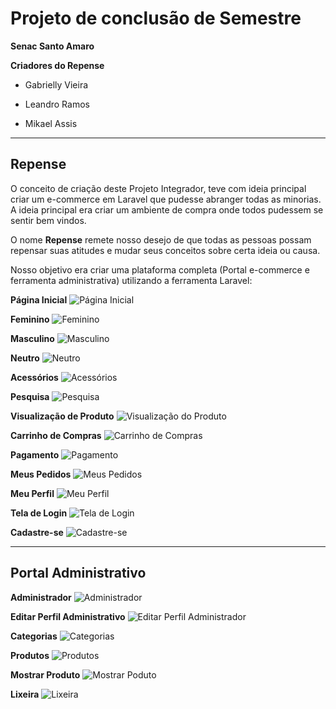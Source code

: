 # Projeto de conclusão de Semestre

**Senac Santo Amaro**


**Criadores do Repense**

- Gabrielly Vieira

- Leandro Ramos

- Mikael Assis
--- 

## Repense

O conceito de criação deste Projeto Integrador, teve com ideia principal criar um e-commerce em Laravel que pudesse abranger todas as minorias. A ideia principal era criar um ambiente de compra onde todos pudessem se sentir bem vindos.

O nome **Repense** remete nosso desejo de que todas as pessoas possam repensar suas atitudes e mudar seus conceitos sobre certa ideia ou causa.


Nosso objetivo era criar uma plataforma completa (Portal e-commerce e ferramenta administrativa) utilizando a ferramenta Laravel: 


**Página Inicial**
![Página Inicial](https://user-images.githubusercontent.com/39443004/84556456-3dafff80-acf9-11ea-94fc-68843babf740.png)


**Feminino**
![Feminino](https://user-images.githubusercontent.com/39443004/84556444-35f05b00-acf9-11ea-97d7-0cba77c39419.png)


**Masculino**
![Masculino](https://user-images.githubusercontent.com/39443004/84556445-37ba1e80-acf9-11ea-9376-549ad74b5bc3.png)


**Neutro**
![Neutro](https://user-images.githubusercontent.com/39443004/84556450-3b4da580-acf9-11ea-8c06-ad4c2549abfb.png)


**Acessórios**
![Acessórios](https://user-images.githubusercontent.com/39443004/84556439-338e0100-acf9-11ea-9c5d-e003d80b27ba.png)


**Pesquisa**
![Pesquisa](https://user-images.githubusercontent.com/39443004/84556458-40aaf000-acf9-11ea-9692-6b8e7b2bf115.png)


**Visualização de Produto**
![Visualização do Produto](https://user-images.githubusercontent.com/39443004/84556462-41dc1d00-acf9-11ea-91e7-359c2ff7bdba.png)


**Carrinho de Compras**
![Carrinho de Compras](https://user-images.githubusercontent.com/39443004/84556442-3557c480-acf9-11ea-8b41-40e23536f541.png)


**Pagamento**
![Pagamento](https://user-images.githubusercontent.com/39443004/84556455-3d176900-acf9-11ea-9b36-184886efa94e.png)


**Meus Pedidos**
![Meus Pedidos](https://user-images.githubusercontent.com/39443004/84556449-3b4da580-acf9-11ea-8fbc-1e44aabddfef.png)


**Meu Perfil**
![Meu Perfil](https://user-images.githubusercontent.com/39443004/84556447-3ab50f00-acf9-11ea-8921-a32dcf32a73c.png)


**Tela de Login**
![Tela de Login](https://user-images.githubusercontent.com/39443004/84556461-41438680-acf9-11ea-8800-642eeef0b5b2.png)


**Cadastre-se**
![Cadastre-se](https://user-images.githubusercontent.com/39443004/84556441-34bf2e00-acf9-11ea-8496-5b6bbb185cbb.png)

---

## Portal Administrativo

**Administrador**
![Administrador](https://user-images.githubusercontent.com/39443004/84556475-62a47280-acf9-11ea-8570-a95668bd0675.png)


**Editar Perfil Administrativo**
![Editar Perfil Administrador](https://user-images.githubusercontent.com/39443004/84556478-633d0900-acf9-11ea-8d39-967e0dff7fe9.png)


**Categorias**
![Categorias](https://user-images.githubusercontent.com/39443004/84556476-633d0900-acf9-11ea-906e-faa4cb9620f1.png)


**Produtos**
![Produtos](https://user-images.githubusercontent.com/39443004/84556474-620bdc00-acf9-11ea-8167-2c625dd78ac1.png)


**Mostrar Produto**
![Mostrar Poduto](https://user-images.githubusercontent.com/39443004/84556480-63d59f80-acf9-11ea-88eb-f8a24de1f14a.png)


**Lixeira**
![Lixeira](https://user-images.githubusercontent.com/39443004/84556479-63d59f80-acf9-11ea-9cc5-7ecae0704c70.png)

